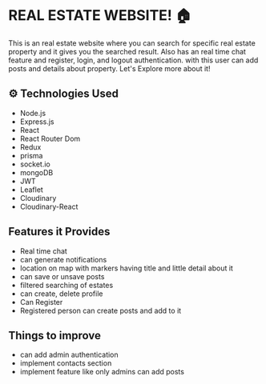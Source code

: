 # REAL ESTATE WEBSITE! 🏠

This is an real estate website where you can search for specific real estate property and it gives you the searched result. Also has an real time chat feature and register, login, and logout authentication.
with this user can add posts and details about property.
Let's  Explore more about it!


## ⚙️ Technologies Used

- Node.js
- Express.js
- React
- React Router Dom
- Redux
- prisma
- socket.io
- mongoDB
- JWT
- Leaflet
- Cloudinary
- Cloudinary-React

## Features it Provides
- Real time chat
- can generate notifications 
- location on map with markers having title and little detail about it
- can save or unsave posts
- filtered searching of estates
- can create, delete profile
- Can Register
- Registered person can create posts and add to it

## Things to improve 

- can add admin authentication
- implement contacts section
- implement feature like only admins can add posts


